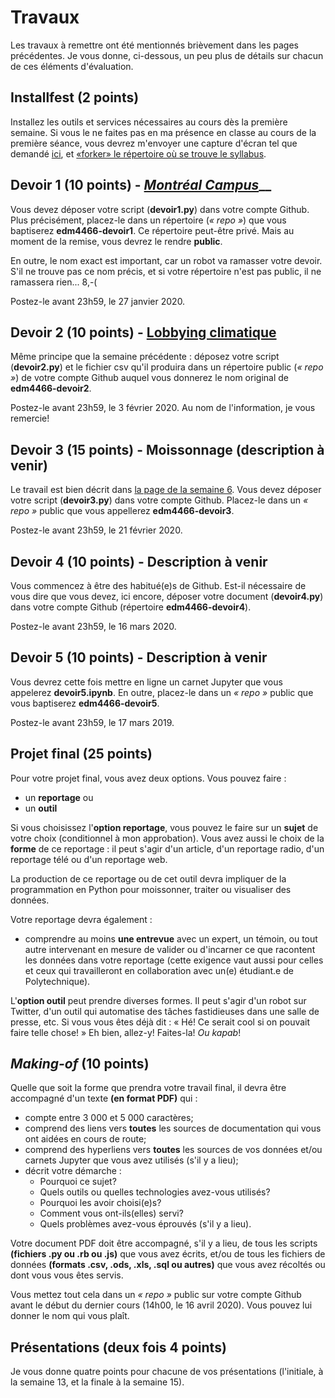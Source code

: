 # Travaux

Les travaux à remettre ont été mentionnés brièvement dans les pages précédentes. Je vous donne, ci-dessous, un peu plus de détails sur chacun de ces éléments d'évaluation.

## Installfest \(2 points\) <a id="installfest"></a>

Installez les outils et services nécessaires au cours dès la première semaine. Si vous le ne faites pas en ma présence en classe au cours de la première séance, vous devrez m'envoyer une capture d'écran tel que demandé [ici](../../contenu/01-syllabus.md#ensuite-visual-studio-code), et [«forker» le répertoire où se trouve le syllabus](../../contenu/01-syllabus.md#enfin-github).

## Devoir 1 \(10 points\) - [_Montréal Campus_](devoir-1.md)\_\_ <a id="devoir-1"></a>

Vous devez déposer votre script \(**devoir1.py**\) dans votre compte Github. Plus précisément, placez-le dans un répertoire \(_« repo »_\) que vous baptiserez **edm4466-devoir1**. Ce répertoire peut-être privé. Mais au moment de la remise, vous devrez le rendre **public**.

En outre, le nom exact est important, car un robot va ramasser votre devoir. S'il ne trouve pas ce nom précis, et si votre répertoire n'est pas public, il ne ramassera rien... 8,-\(

Postez-le avant 23h59, le 27 janvier 2020.

## Devoir 2 \(10 points\) - [Lobbying climatique](devoir-2.md) <a id="devoir-2"></a>

Même principe que la semaine précédente : déposez votre script \(**devoir2.py**\)  et le fichier csv qu'il produira dans un répertoire public \(_« repo »_\) de votre compte Github auquel vous donnerez le nom original de **edm4466-devoir2**.

Postez-le avant 23h59, le 3 février 2020. Au nom de l'information, je vous remercie!

## Devoir 3 \(15 points\) - Moissonnage \(description à venir\) <a id="devoir-3"></a>

Le travail est bien décrit dans [la page de la semaine 6](../../contenu/06-python-4.md). Vous devez déposer votre script \(**devoir3.py**\) dans votre compte Github. Placez-le dans un _« repo »_ public que vous appellerez **edm4466-devoir3**.

Postez-le avant 23h59, le 21 février 2020.

## Devoir 4 \(10 points\) - Description à venir <a id="devoir-4"></a>

Vous commencez à être des habitué\(e\)s de Github. Est-il nécessaire de vous dire que vous devez, ici encore, déposer votre document \(**devoir4.py**\) dans votre compte Github \(répertoire **edm4466-devoir4**\).

Postez-le avant 23h59, le 16 mars 2020.

## Devoir 5 \(10 points\) - Description à venir <a id="devoir-5"></a>

Vous devrez cette fois mettre en ligne un carnet Jupyter que vous appelerez **devoir5.ipynb**. En outre, placez-le dans un _« repo »_ public que vous baptiserez **edm4466-devoir5**.

Postez-le avant 23h59, le 17 mars 2019.

## Projet final \(25 points\)

Pour votre projet final, vous avez deux options. Vous pouvez faire :

* un **reportage** ou
* un **outil**

Si vous choisissez l'**option reportage**, vous pouvez le faire sur un **sujet** de votre choix \(conditionnel à mon approbation\). Vous avez aussi le choix de la **forme** de ce reportage : il peut s'agir d'un article, d'un reportage radio, d'un reportage télé ou d'un reportage web.

La production de ce reportage ou de cet outil devra impliquer de la programmation en Python pour moissonner, traiter ou visualiser des données.

Votre reportage devra également :

* comprendre au moins **une entrevue** avec un expert, un témoin, ou tout autre intervenant en mesure de valider ou d'incarner ce que racontent les données dans votre reportage \(cette exigence vaut aussi pour celles et ceux qui travailleront en collaboration avec un\(e\) étudiant.e de Polytechnique\).

L'**option outil** peut prendre diverses formes. Il peut s'agir d'un robot sur Twitter, d'un outil qui automatise des tâches fastidieuses dans une salle de presse, etc. Si vous vous êtes déjà dit : « Hé! Ce serait cool si on pouvait faire telle chose! » Eh bien, allez-y! Faites-la! _Ou kapab_!

## _Making-of_ \(10 points\)

Quelle que soit la forme que prendra votre travail final, il devra être accompagné d'un texte **\(en format PDF\)** qui :

* compte entre 3 000 et 5 000 caractères;
* comprend des liens vers **toutes** les sources de documentation qui vous ont aidées en cours de route;
* comprend des hyperliens vers **toutes** les sources de vos données et/ou carnets Jupyter que vous avez utilisés \(s'il y a lieu\);
* décrit votre démarche :
  * Pourquoi ce sujet?
  * Quels outils ou quelles technologies avez-vous utilisés?
  * Pourquoi les avoir choisi\(e\)s?
  * Comment vous ont-ils\(elles\) servi?
  * Quels problèmes avez-vous éprouvés \(s'il y a lieu\).

Votre document PDF doit être accompagné, s'il y a lieu, de tous les scripts **\(fichiers .py ou .rb ou .js\)** que vous avez écrits, et/ou de tous les fichiers de données **\(formats .csv, .ods, .xls, .sql ou autres\)** que vous avez récoltés ou dont vous vous êtes servis.

Vous mettez tout cela dans un _« repo »_ public sur votre compte Github avant le début du dernier cours \(14h00, le 16 avril 2020\). Vous pouvez lui donner le nom qui vous plaît.

## Présentations \(deux fois 4 points\)

Je vous donne quatre points pour chacune de vos présentations \(l'initiale, à la semaine 13, et la finale à la semaine 15\).

